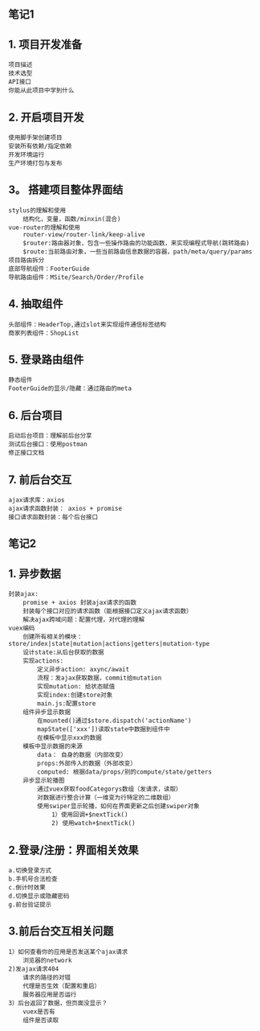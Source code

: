 ## 笔记1
## 1. 项目开发准备
	项目描述
	技术选型
	API接口
	你能从此项目中学到什么

## 2. 开启项目开发
	使用脚手架创建项目
	安装所有依赖/指定依赖
	开发环境运行
	生产环境打包与发布

## 3。 搭建项目整体界面结
	stylus的理解和使用
		结构化，变量，函数/minxin(混合)
	vue-router的理解和使用
		router-view/router-link/keep-alive
		$router:路由器对象，包含一些操作路由的功能函数，来实现编程式导航(跳转路由)
		$route:当前路由对象，一些当前路由信息数据的容器，path/meta/query/params
	项目路由拆分
	底部导航组件：FooterGuide
	导航路由组件：MSite/Search/Order/Profile
## 4. 抽取组件
	头部组件：HeaderTop,通过slot来实现组件通信标签结构
	商家列表组件：ShopList
## 5. 登录路由组件
	静态组件
	FooterGuide的显示/隐藏：通过路由的meta
## 6. 后台项目
	启动后台项目：理解前后台分享
	测试后台接口：使用postman
	修正接口文档
## 7. 前后台交互
	ajax请求库：axios
	ajax请求函数封装： axios + promise
	接口请求函数封装：每个后台接口
## 笔记2
## 1. 异步数据
    封装ajax:
        promise + axios 封装ajax请求的函数
        封装每个接口对应的请求函数（能根据接口定义ajax请求函数）
        解决ajax跨域问题：配置代理，对代理的理解
    vuex编码
        创建所有相关的模块：store/index|state|mutation|actions|getters|mutation-type
        设计state:从后台获取的数据
        实现actions:
            定义异步action: axync/await
            流程：发ajax获取数据，commit给mutation
            实现mutation: 给状态赋值
            实现index:创建store对象
            main.js:配置store
        组件异步显示数据
            在mounted()通过$store.dispatch('actionName')
            mapState(['xxx'])读取state中数据到组件中
            在模板中显示xxx的数据
        模板中显示数据的来源
            data： 自身的数据（内部改变）
            props:外部传入的数据（外部改变）
            computed: 根据data/props/别的compute/state/getters
        异步显示轮播图
            通过vuex获取foodCategorys数组（发请求，读取）
            对数据进行整合计算（一维变为行特定的二维数组）
            使用swiper显示轮播，如何在界面更新之后创建swiper对象
                1）使用回调+$nextTick()
                2) 使用watch+$nextTick()
## 2.登录/注册：界面相关效果
    a.切换登录方式
    b.手机号合法检查
    c.倒计时效果
    d.切换显示或隐藏密码
    g.前台验证提示
## 3.前后台交互相关问题
    1）如何查看你的应用是否发送某个ajax请求
        浏览器的network
    2)发ajax请求404
        请求的路径的对错
        代理是否生效（配置和重启）
        服务器应用是否运行
    3）后台返回了数据，但页面没显示？
        vuex是否有
        组件是否读取
            
    
